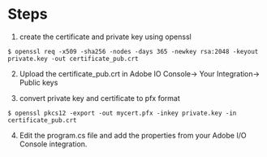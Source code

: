 
# Steps

1. create the certificate and private key using openssl

```$ openssl req -x509 -sha256 -nodes -days 365 -newkey rsa:2048 -keyout private.key -out certificate_pub.crt```

2. Upload the certificate_pub.crt in Adobe IO Console-> Your Integration-> Public keys

3. convert private key and certificate to pfx format

```$ openssl pkcs12 -export -out mycert.pfx -inkey private.key -in certificate_pub.crt```

4. Edit the program.cs file and add the properties from your Adobe I/O Console integration.


